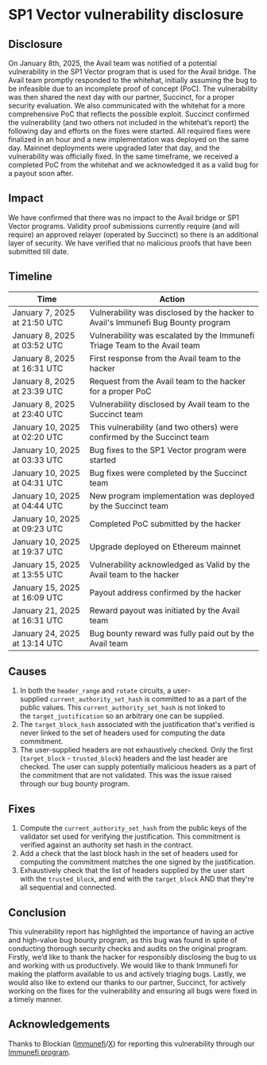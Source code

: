 # SP1 Vector vulnerability disclosure

## Disclosure

On January 8th, 2025, the Avail team was notified of a potential vulnerability in the SP1 Vector program that is used for the Avail bridge. The Avail team promptly responded to the whitehat, initially assuming the bug to be infeasible due to an incomplete proof of concept (PoC). The vulnerability was then shared the next day with our partner, Succinct, for a proper security evaluation. We also communicated with the whitehat for a more comprehensive PoC that reflects the possible exploit. Succinct confirmed the vulnerability (and two others not included in the whitehat’s report) the following day and efforts on the fixes were started. All required fixes were finalized in an hour and a new implementation was deployed on the same day. Mainnet deployments were upgraded later that day, and the vulnerability was officially fixed. In the same timeframe, we received a completed PoC from the whitehat and we acknowledged it as a valid bug for a payout soon after.

## Impact

We have confirmed that there was no impact to the Avail bridge or SP1 Vector programs. Validity proof submissions currently require (and will require) an approved relayer (operated by Succinct) so there is an additional layer of security. We have verified that no malicious proofs that have been submitted till date.

## Timeline

| Time | Action |
| --- | --- |
| January 7, 2025 at 21:50 UTC | Vulnerability was disclosed by the hacker to Avail's Immunefi Bug Bounty program |
| January 8, 2025 at 03:52 UTC | Vulnerability was escalated by the Immunefi Triage Team to the Avail team |
| January 8, 2025 at 16:31 UTC | First response from the Avail team to the hacker |
| January 8, 2025 at 23:39 UTC | Request from the Avail team to the hacker for a proper PoC |
| January 8, 2025 at 23:40 UTC | Vulnerability disclosed by Avail team to the Succinct team |
| January 10, 2025 at 02:20 UTC | This vulnerability (and two others) were confirmed by the Succinct team |
| January 10, 2025 at 03:33 UTC | Bug fixes to the SP1 Vector program were started |
| January 10, 2025 at 04:31 UTC | Bug fixes were completed by the Succinct team |
| January 10, 2025 at 04:44 UTC | New program implementation was deployed by the Succinct team |
| January 10, 2025 at 09:23 UTC | Completed PoC submitted by the hacker |
| January 10, 2025 at 19:37 UTC | Upgrade deployed on Ethereum mainnet |
| January 15, 2025 at 13:55 UTC | Vulnerability acknowledged as Valid by the Avail team to the hacker |
| January 15, 2025 at 16:09 UTC | Payout address confirmed by the hacker |
| January 21, 2025 at 16:31 UTC | Reward payout was initiated by the Avail team |
| January 24, 2025 at 13:14 UTC | Bug bounty reward was fully paid out by the Avail team |

## Causes

1. In both the `header_range` and `rotate` circuits, a user-supplied `current_authority_set_hash` is committed to as a part of the public values. This `current_authority_set_hash` is not linked to the `target_justification` so an arbitrary one can be supplied.
2. The `target_block_hash` associated with the justification that's verified is never linked to the set of headers used for computing the data commitment.
3. The user-supplied headers are not exhaustively checked. Only the first (`target_block` - `trusted_block`) headers and the last header are checked. The user can supply potentially malicious headers as a part of the commitment that are not validated. This was the issue raised through our bug bounty program.

## Fixes

1. Compute the `current_authority_set_hash` from the public keys of the validator set used for verifying the justification. This commitment is verified against an authority set hash in the contract.
2. Add a check that the last block hash in the set of headers used for computing the commitment matches the one signed by the justification.
3. Exhaustively check that the list of headers supplied by the user start with the `trusted_block`, and end with the `target_block` AND that they're all sequential and connected.

## Conclusion

This vulnerability report has highlighted the importance of having an active and high-value bug bounty program, as this bug was found in spite of conducting thorough security checks and audits on the original program. Firstly, we’d like to thank the hacker for responsibly disclosing the bug to us and working with us productively. We would like to thank Immunefi for making the platform available to us and actively triaging bugs. Lastly, we would also like to extend our thanks to our partner, Succinct, for actively working on the fixes for the vulnerability and ensuring all bugs were fixed in a timely manner.

## Acknowledgements 

Thanks to Blockian ([Immunefi](https://immunefi.com/profile/Blockian/)/[X](https://x.com/_blockian)) for reporting this vulnerability through our [Immunefi program](https://immunefi.com/bug-bounty/avail/information/).
